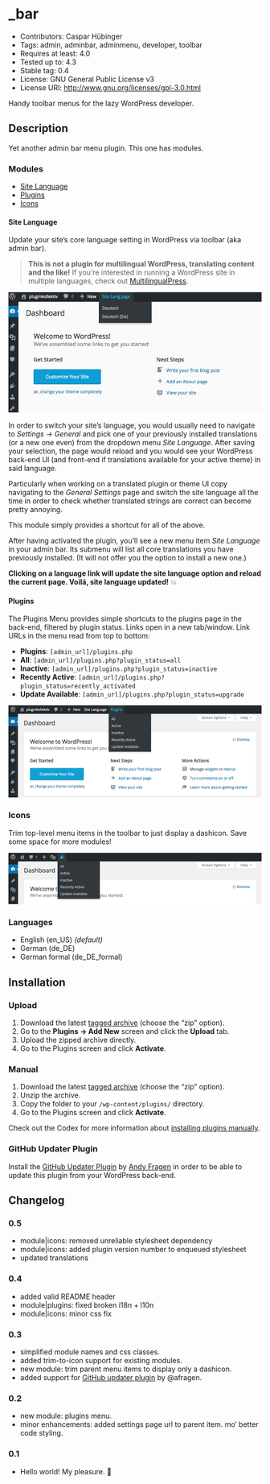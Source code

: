 # _bar
* Contributors:      Caspar Hübinger
* Tags:              admin, adminbar, adminmenu, developer, toolbar
* Requires at least: 4.0
* Tested up to:      4.3
* Stable tag:        0.4
* License:           GNU General Public License v3
* License URI:       http://www.gnu.org/licenses/gpl-3.0.html


Handy toolbar menus for the lazy WordPress developer.


## Description
Yet another admin bar menu plugin. This one has modules.


### Modules
* [Site Language](#user-content-site-language)
* [Plugins](#user-content-plugins)
* [Icons](#user-content-icons)


#### Site Language
Update your site’s core language setting in WordPress via toolbar (aka admin bar).

> **This is not a plugin for multilingual WordPress, translating content and the like!**
> If you’re interested in running a WordPress site in multiple languages, check out [MultilingualPress](https://wordpress.org/plugins/multilingual-press/).

![Update Site Language Option via toolbar](https://github.com/glueckpress/_bar/raw/master/modules/site-language/screenshot.gif)

In order to switch your site’s language, you would usually need to navigate to _Settings → General_ and pick one of your previously installed translations (or a new one even) from the dropdown menu _Site Language_. After saving your selection, the page would reload and you would see your WordPress back-end UI (and front-end if translations available for your active theme) in said language.

Particularly when working on a translated plugin or theme UI copy navigating to the _General Settings_ page and switch the site language all the time in order to check whether translated strings are correct can become pretty annoying.

This module simply provides a shortcut for all of the above.

After having activated the plugin, you’ll see a new menu item _Site Language_ in your admin bar. Its submenu will list all core translations you have previously installed. (It will not offer you the option to install a new one.)

**Clicking on a language link will update the site language option and reload the current page. Voilá, site language updated!** :boom:


#### Plugins
The Plugins Menu provides simple shortcuts to the plugins page in the back-end, filtered by plugin status. Links open in a new tab/window. Link URLs in the menu read from top to bottom:

* __Plugins__: `[admin_url]/plugins.php`
* __All__: `[admin_url]/plugins.php?plugin_status=all`
* __Inactive__: `[admin_url]/plugins.php?plugin_status=inactive`
* __Recently Active__: `[admin_url]/plugins.php?plugin_status=recently_activated`
* __Update Available__: `[admin_url]/plugins.php?plugin_status=upgrade`

![Go to plugins page (filtered by status) via toolbar](https://github.com/glueckpress/_bar/raw/master/modules/plugins/screenshot.png)


### Icons
Trim top-level menu items in the toolbar to just display a dashicon. Save some space for more modules!

![Trim top-level menu items in the toolbar to display only icons](https://github.com/glueckpress/_bar/raw/master/modules/icons/screenshot.png)


### Languages
* English (en_US) _(default)_
* German (de_DE)
* German formal (de_DE_formal)


## Installation
### Upload
1. Download the latest [tagged archive](https://github.com/glueckpress/_bar/releases) (choose the “zip” option).
2. Go to the __Plugins → Add New__ screen and click the __Upload__ tab.
3. Upload the zipped archive directly.
4. Go to the Plugins screen and click __Activate__.

### Manual
1. Download the latest [tagged archive](https://github.com/glueckpress/_bar/releases) (choose the “zip” option).
2. Unzip the archive.
3. Copy the folder to your `/wp-content/plugins/` directory.
4. Go to the Plugins screen and click __Activate__.

Check out the Codex for more information about [installing plugins manually](http://codex.wordpress.org/Managing_Plugins#Manual_Plugin_Installation).

### GitHub Updater Plugin
Install the [GitHub Updater Plugin](https://github.com/afragen/github-updater) by [Andy Fragen](https://github.com/afragen) in order to be able to update this plugin from your WordPress back-end.


## Changelog

### 0.5
* module|icons: removed unreliable stylesheet dependency
* module|icons: added plugin version number to enqueued stylesheet
* updated translations

### 0.4
* added valid README header
* module|plugins: fixed broken i18n + l10n
* module|icons: minor css fix

### 0.3
* simplified module names and css classes.
* added trim-to-icon support for existing modules.
* new module: trim parent menu items to display only a dashicon.
* added support for [GitHub updater plugin](https://github.com/afragen/github-updater) by @afragen.

### 0.2
* new module: plugins menu.
* minor enhancements: added settings page url to parent item. mo’ better code styling.

### 0.1
* Hello world! My pleasure. :bouquet:
